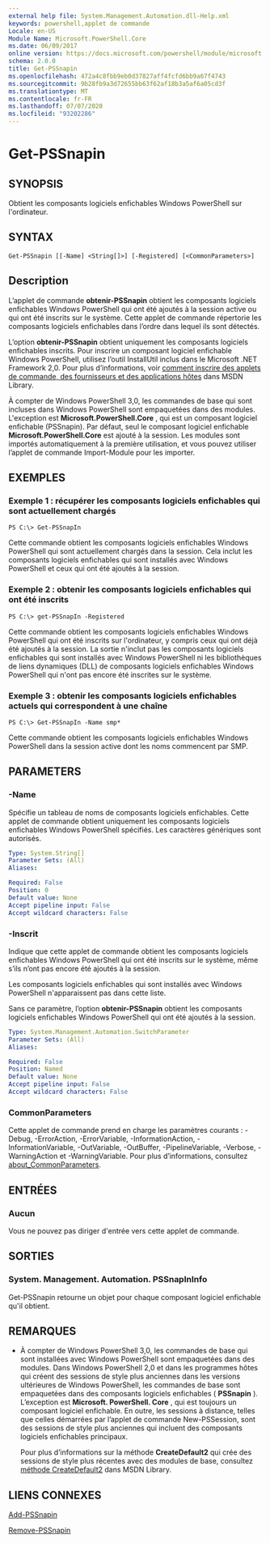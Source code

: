 ```yaml
---
external help file: System.Management.Automation.dll-Help.xml
keywords: powershell,applet de commande
Locale: en-US
Module Name: Microsoft.PowerShell.Core
ms.date: 06/09/2017
online version: https://docs.microsoft.com/powershell/module/microsoft.powershell.core/get-pssnapin?view=powershell-5.1&WT.mc_id=ps-gethelp
schema: 2.0.0
title: Get-PSSnapin
ms.openlocfilehash: 472a4c8fbb9eb0d37827aff4fcfd6bb9a67f4743
ms.sourcegitcommit: 9b28fb9a3d72655bb63f62af18b3a5af6a05cd3f
ms.translationtype: MT
ms.contentlocale: fr-FR
ms.lasthandoff: 07/07/2020
ms.locfileid: "93202286"
---
```

# Get-PSSnapin

## SYNOPSIS
Obtient les composants logiciels enfichables Windows PowerShell sur l'ordinateur.

## SYNTAX

```
Get-PSSnapin [[-Name] <String[]>] [-Registered] [<CommonParameters>]
```

## Description
L’applet de commande **obtenir-PSSnapin** obtient les composants logiciels enfichables Windows PowerShell qui ont été ajoutés à la session active ou qui ont été inscrits sur le système.
Cette applet de commande répertorie les composants logiciels enfichables dans l’ordre dans lequel ils sont détectés.

L’option **obtenir-PSSnapin** obtient uniquement les composants logiciels enfichables inscrits. Pour inscrire un composant logiciel enfichable Windows PowerShell, utilisez l’outil InstallUtil inclus dans le Microsoft .NET Framework 2,0.
Pour plus d’informations, voir [comment inscrire des applets de commande, des fournisseurs et des applications hôtes](https://go.microsoft.com/fwlink/?LinkID=143619) dans MSDN Library.

À compter de Windows PowerShell 3,0, les commandes de base qui sont incluses dans Windows PowerShell sont empaquetées dans des modules.
L'exception est **Microsoft.PowerShell.Core** , qui est un composant logiciel enfichable (PSSnapin).
Par défaut, seul le composant logiciel enfichable **Microsoft.PowerShell.Core** est ajouté à la session.
Les modules sont importés automatiquement à la première utilisation, et vous pouvez utiliser l’applet de commande Import-Module pour les importer.

## EXEMPLES

### Exemple 1 : récupérer les composants logiciels enfichables qui sont actuellement chargés

```
PS C:\> Get-PSSnapIn
```

Cette commande obtient les composants logiciels enfichables Windows PowerShell qui sont actuellement chargés dans la session.
Cela inclut les composants logiciels enfichables qui sont installés avec Windows PowerShell et ceux qui ont été ajoutés à la session.

### Exemple 2 : obtenir les composants logiciels enfichables qui ont été inscrits

```
PS C:\> get-PSSnapIn -Registered
```

Cette commande obtient les composants logiciels enfichables Windows PowerShell qui ont été inscrits sur l'ordinateur, y compris ceux qui ont déjà été ajoutés à la session.
La sortie n'inclut pas les composants logiciels enfichables qui sont installés avec Windows PowerShell ni les bibliothèques de liens dynamiques (DLL) de composants logiciels enfichables Windows PowerShell qui n'ont pas encore été inscrites sur le système.

### Exemple 3 : obtenir les composants logiciels enfichables actuels qui correspondent à une chaîne

```
PS C:\> Get-PSSnapIn -Name smp*
```

Cette commande obtient les composants logiciels enfichables Windows PowerShell dans la session active dont les noms commencent par SMP.

## PARAMETERS

### -Name
Spécifie un tableau de noms de composants logiciels enfichables.
Cette applet de commande obtient uniquement les composants logiciels enfichables Windows PowerShell spécifiés. Les caractères génériques sont autorisés.

```yaml
Type: System.String[]
Parameter Sets: (All)
Aliases:

Required: False
Position: 0
Default value: None
Accept pipeline input: False
Accept wildcard characters: False
```

### -Inscrit
Indique que cette applet de commande obtient les composants logiciels enfichables Windows PowerShell qui ont été inscrits sur le système, même s’ils n’ont pas encore été ajoutés à la session.

Les composants logiciels enfichables qui sont installés avec Windows PowerShell n'apparaissent pas dans cette liste.

Sans ce paramètre, l’option **obtenir-PSSnapin** obtient les composants logiciels enfichables Windows PowerShell qui ont été ajoutés à la session.

```yaml
Type: System.Management.Automation.SwitchParameter
Parameter Sets: (All)
Aliases:

Required: False
Position: Named
Default value: None
Accept pipeline input: False
Accept wildcard characters: False
```

### CommonParameters
Cette applet de commande prend en charge les paramètres courants : -Debug, -ErrorAction, -ErrorVariable, -InformationAction, -InformationVariable, -OutVariable, -OutBuffer, -PipelineVariable, -Verbose, -WarningAction et -WarningVariable. Pour plus d’informations, consultez [about_CommonParameters](https://go.microsoft.com/fwlink/?LinkID=113216).

## ENTRÉES

### Aucun
Vous ne pouvez pas diriger d'entrée vers cette applet de commande.

## SORTIES

### System. Management. Automation. PSSnapInInfo
Get-PSSnapin retourne un objet pour chaque composant logiciel enfichable qu'il obtient.

## REMARQUES

* À compter de Windows PowerShell 3,0, les commandes de base qui sont installées avec Windows PowerShell sont empaquetées dans des modules. Dans Windows PowerShell 2,0 et dans les programmes hôtes qui créent des sessions de style plus anciennes dans les versions ultérieures de Windows PowerShell, les commandes de base sont empaquetées dans des composants logiciels enfichables ( **PSSnapin** ). L’exception est **Microsoft. PowerShell. Core** , qui est toujours un composant logiciel enfichable. En outre, les sessions à distance, telles que celles démarrées par l’applet de commande New-PSSession, sont des sessions de style plus anciennes qui incluent des composants logiciels enfichables principaux.

  Pour plus d’informations sur la méthode **CreateDefault2** qui crée des sessions de style plus récentes avec des modules de base, consultez [méthode CreateDefault2](https://msdn.microsoft.com/library/system.management.automation.runspaces.initialsessionstate.createdefault2) dans MSDN Library.

## LIENS CONNEXES

[Add-PSSnapin](Add-PSSnapin.md)

[Remove-PSSnapin](Remove-PSSnapin.md)
